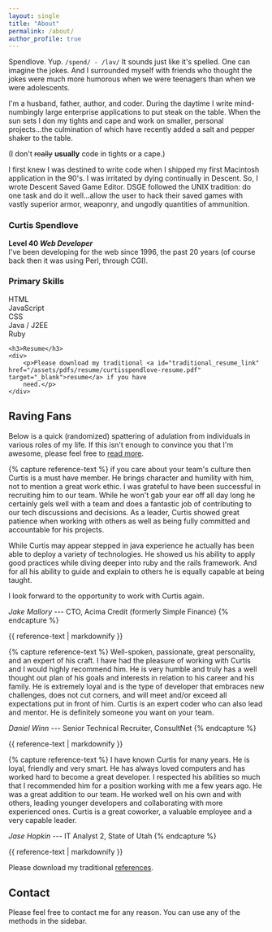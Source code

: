 ```yaml
---
layout: single
title: "About"
permalink: /about/
author_profile: true
---
```


<!--<section>
    <div><img src="/assets/images/bio-photo.jpg" style="width: 50%"></div>
</section>-->

Spendlove. Yup. `/spend/ - /ləv/` It sounds just like it's spelled. One can imagine the jokes. And I surrounded myself with friends who thought the jokes were much more humorous when we were teenagers than when we were adolescents.

I'm a husband, father, author, and coder. During the daytime I write mind-numbingly large enterprise applications to put steak on the table. When the sun sets I don my tights and cape and work on smaller, personal projects...the culmination of which have recently added a salt and pepper shaker to the table.

(I don't <strike>really</strike> **usually** code in tights or a cape.)

I first knew I was destined to write code when I shipped my first Macintosh application in the 90's. I was irritated by dying continually in Descent. So, I wrote Descent Saved Game Editor. DSGE followed the UNIX tradition: do one task and do it well...allow the user to hack their saved games with vastly superior armor, weaponry, and ungodly quantities of ammunition.

<section>
    <h3><strong>Curtis Spendlove</strong></h3>
    <div><strong>Level 40 <em>Web Developer</em></strong></div>
    <div><span>I've been developing for the web since 1996, the past 20 years (of course back then it was using Perl, through CGI).</span></div>
    <h3>Primary Skills</h3>
    <div class="progress">
      <div class="progress-bar progress-bar-striped active" role="progressbar" aria-valuenow="100" aria-valuemin="0" aria-valuemax="100" style="width: 100%;">
        <span class="text-left">HTML</span>
      </div>
    </div>
    <div class="progress">
      <div class="progress-bar" role="progressbar" aria-valuenow="100" aria-valuemin="0" aria-valuemax="100" style="width: 100%;">
        <span>JavaScript</span>
      </div>
    </div>
    <div class="progress">
      <div class="progress-bar" role="progressbar" aria-valuenow="100" aria-valuemin="0" aria-valuemax="100" style="width: 90%;">
        <span>CSS</span>
      </div>
    </div>
    <div class="progress">
        <div class="progress-bar" role="progressbar" aria-valuenow="100" aria-valuemin="0" aria-valuemax="100" style="width: 40%;">
            <span>Java / J2EE</span>
        </div>
    </div>
    <div class="progress">
        <div class="progress-bar" role="progressbar" aria-valuenow="100" aria-valuemin="0" aria-valuemax="100" style="width: 40%;">
            <span>Ruby</span>
        </div>
    </div>

    <h3>Resume</h3>
    <div>
        <p>Please download my traditional <a id="traditional_resume_link" href="/assets/pdfs/resume/curtisspendlove-resume.pdf" target="_blank">resume</a> if you have
        need.</p>
    </div>
</section>

## Raving Fans

Below is a quick (randomized) spattering of adulation from individuals in various roles of my life.
If this isn't enough to convince you that I'm awesome, please feel free to
[read more][koc-raving-fans].

{% capture reference-text %}
if you care about your team's culture then Curtis is a must have member. He brings character and humility with him, not to mention a great work ethic. I was grateful to have been successful in recruiting him to our team. While he won't gab your ear off all day long he certainly gels well with a team and does a fantastic job of contributing to our tech discussions and decisions. As a leader, Curtis showed great patience when working with others as well as being fully committed and accountable for his projects. <br>

While Curtis may appear stepped in java experience he actually has been able to deploy a variety of technologies. He showed us his ability to apply good practices while diving deeper into ruby and the rails framework. And for all his ability to guide and explain to others he is equally capable at being taught.

I look forward to the opportunity to work with Curtis again.

<cite>Jake Mallory</cite> --- CTO, Acima Credit (formerly Simple Finance)
{% endcapture %}

<div class="notice--primary">
  {{ reference-text | markdownify }}
</div>


{% capture reference-text %}
Well-spoken, passionate, great personality, and an expert of his craft. I have had the pleasure of working with Curtis and I would highly recommend him. He is very humble and truly has a well thought out plan of his goals and interests in relation to his career and his family. He is extremely loyal and is the type of developer that embraces new challenges, does not cut corners, and will meet and/or exceed all expectations put in front of him. Curtis is an expert coder who can also lead and mentor. He is definitely someone you want on your team.

<cite>Daniel Winn</cite> --- Senior Technical Recruiter, ConsultNet
{% endcapture %}

<div class="notice">
  {{ reference-text | markdownify }}
</div>


{% capture reference-text %}
I have known Curtis for many years. He is loyal, friendly and very smart. He has always loved computers and has worked hard to become a great developer. I respected his abilities so much that I recommended him for a position working with me a few years ago. He was a great addition to our team. He worked well on his own and with others, leading younger developers and collaborating with more experienced ones. Curtis is a great coworker, a valuable employee and a very capable leader.

<cite>Jase Hopkin</cite> --- IT Analyst 2, State of Utah
{% endcapture %}

<div class="notice--primary">
  {{ reference-text | markdownify }}
</div>


Please download my traditional <a id="traditional_references_link" href="/assets/pdfs/resume/curtisspendlove-references.pdf" target="_blank">references</a>.

## Contact

Please feel free to contact me for any reason. You can use any of the methods in the sidebar.

<!--
<section>
    <h2>Contact</h2>
    <div><span>Please feel free to contact me for any reason. Submitting an entry in the form below sends an immediate message to me, I'll get back to you as quickly as possible.</span></div>
</section>
 -->

[koc-raving-fans]: /raving-fans

